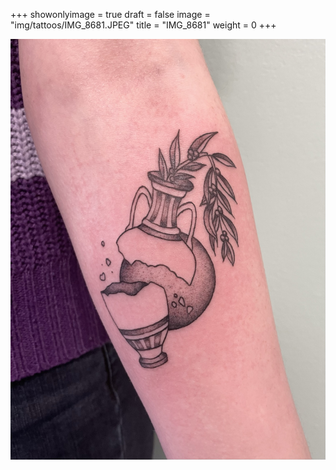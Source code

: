 +++
showonlyimage = true
draft = false
image = "img/tattoos/IMG_8681.JPEG"
title = "IMG_8681"
weight = 0
+++

![image](/img/tattoos/IMG_8681.JPEG)
